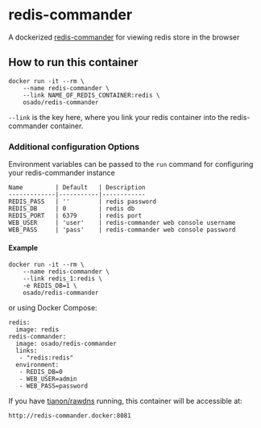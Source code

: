 # redis-commander

A dockerized [redis-commander](https://github.com/joeferner/redis-commander) for viewing redis store in the browser

## How to run this container

	docker run -it --rm \
		--name redis-commander \
		--link NAME_OF_REDIS_CONTAINER:redis \
		osado/redis-commander

`--link` is the key here, where you link your redis container into the redis-commander container.

### Additional configuration Options

Environment variables can be passed to the `run` command for configuring your redis-commander instance

	Name         | Default   | Description
	-------------|-----------|------------
    REDIS_PASS   | ''        | redis password
    REDIS_DB     | 0         | redis db
	REDIS_PORT   | 6379      | redis port
	WEB_USER     | 'user'    | redis-commander web console username
	WEB_PASS     | 'pass'    | redis-commander web console password

#### Example

	docker run -it --rm \
		--name redis-commander \
		--link redis_1:redis \
		-e REDIS_DB=1 \
		osado/redis-commander
	

or using Docker Compose:

    redis:
      image: redis
    redis-commander:
      image: osado/redis-commander
      links:
       - "redis:redis"
      environment:
       - REDIS_DB=0
       - WEB_USER=admin
       - WEB_PASS=password

If you have [tianon/rawdns](https://github.com/tianon/rawdns) running, this container will be accessible at:

`http://redis-commander.docker:8081`
